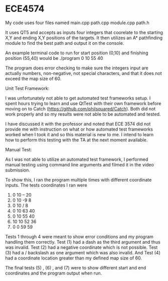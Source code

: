 # ECE4574

My code uses four files named
main.cpp 
path.cpp
module.cpp
path.h

It uses QT5 and accepts as inputs four integers that coorelate to the starting X,Y and ending X,Y positions of the targets. It then utilizes an A* pathfinding module to find the best path and output it on the console. 

An example terminal code to run for start position (0,10) and finishing position (55,40) would be
./program 0 10 55 40

The program does error checking to make sure the integers input are actually numbers, non-negative, not special characters, and that it does not exceed the map size of 60.

Unit Test Framework:

I was unfortunately not able to get automated test frameworks setup. I spent hours trying to learn and use QtTest with their own framework before moving on to Catch (https://github.com/philsquared/Catch). Both did not work properly and so my results were not able to be automated and tested.

I have discussed it with the professor and noted that ECE 3574 did not provide me with instruction on what or how automated test frameworks worked when I took it and so this material is new to me. I intend to learn how to perform this testing with the TA at the next moment available. 

Manual Test:

As I was not able to utilize an automated test framework, I performed manual testing using command line arguments and filmed it in the video submission. 

To show this, I ran the program multiple times with different coordinate inputs. The tests coordinates I ran were

1. 0 10 – 20
2. 0 10 -9 8
3. 0 10 / 8
4. 0 10 63 40
5. 0 10 55 40
6. 10 10 52 36
7. 0 0 59 59

Tests 1 through 4 were meant to show error conditions and my program handling them correctly. Test (1) had a dash as the third argument and thus was invalid. Test (2) had a negative coordinate which is not possible. Test (3) had a / backslash as one argument which was also invalid. And Test (4) had a coordinate location greater than my defined map size of 60.

The final tests (5) , (6) , and (7) were to show different start and end coordinates and the program output when run. 